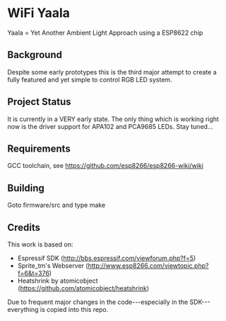 WiFi Yaala
==========
Yaala = Yet Another Ambient Light Approach    using a ESP8622 chip

Background
----------
Despite some early prototypes this is the third major attempt to create a fully featured and yet simple to control RGB LED system.  

Project Status
--------------
It is currently in a VERY early state. The only thing which is working right now is the driver support for APA102 and PCA9685 LEDs.
Stay tuned...

Requirements
-------------
GCC toolchain, see https://github.com/esp8266/esp8266-wiki/wiki

Building
--------
Goto firmware/src and type make

Credits
----------
This work is based  on:

- Espressif SDK (http://bbs.espressif.com/viewforum.php?f=5)
- Sprite_tm's Webserver (http://www.esp8266.com/viewtopic.php?f=6&t=376)
- Heatshrink by atomicobject (https://github.com/atomicobject/heatshrink)

Due to frequent major changes in the code---especially in the SDK---everything is copied into this repo.